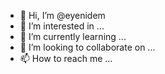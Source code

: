 - 👋 Hi, I’m @eyenidem
- 👀 I’m interested in ...
- 🌱 I’m currently learning ...
- 💞️ I’m looking to collaborate on ...
- 📫 How to reach me ...

<!---
eyenidem/eyenidem is a ✨ special ✨ repository because its `README.md` (this file) appears on your GitHub profile.
You can click the Preview link to take a look at your changes.
--->
